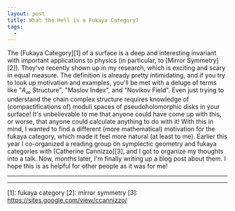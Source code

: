 ```yaml
---
layout: post
title: What the Hell is a Fukaya Category?
tags:
  - 
---
```


The [Fukaya Category][1] of a surface is a deep and interesting invariant 
with important applications to physics (in particular, to [Mirror Symmetry][2]).
They've recently shown up in my research, which is exciting and scary in 
equal measure. The definition is already pretty intimidating, and if you 
try to look up motivation and examples, you'll be met with a deluge of terms 
like "$A_\infty$ Structure", "Maslov Index", and "Novikov Field". Even just 
trying to understand the chain complex structure requires knowledge of 
(compactifications of) moduli spaces of pseudoholomorphic disks in your surface! 
It's unbelievable to me that anyone could have come up with this, or worse, 
that anyone could calculate anything to do with it! With this in mind, 
I wanted to find a different (more mathematical) motivation for the fukaya 
category, which made it feel more natural (at least to me).
Earlier this year I co-organized a reading group on symplectic geometry 
and fukaya categories with [Catherine Cannizzo][3], and I got to organize 
my thoughts into a talk. Now, _months_ later, I'm finally writing up a blog 
post about them. I hope this is as helpful for other people as it was for me!

---





---

[1]: fukaya category
[2]: mirror symmetry
[3]: https://sites.google.com/view/ccannizzo/

